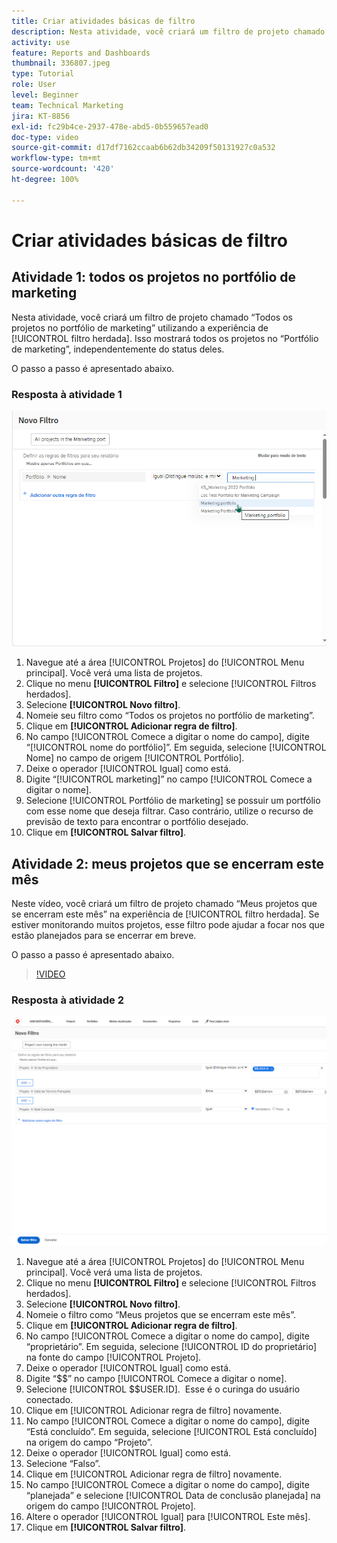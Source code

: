 ```yaml
---
title: Criar atividades básicas de filtro
description: Nesta atividade, você criará um filtro de projeto chamado “Meus projetos que se encerram neste mês”.
activity: use
feature: Reports and Dashboards
thumbnail: 336807.jpeg
type: Tutorial
role: User
level: Beginner
team: Technical Marketing
jira: KT-8856
exl-id: fc29b4ce-2937-478e-abd5-0b559657ead0
doc-type: video
source-git-commit: d17df7162ccaab6b62db34209f50131927c0a532
workflow-type: tm+mt
source-wordcount: '420'
ht-degree: 100%

---
```


# Criar atividades básicas de filtro

## Atividade 1: todos os projetos no portfólio de marketing

Nesta atividade, você criará um filtro de projeto chamado “Todos os projetos no portfólio de marketing” utilizando a experiência de [!UICONTROL filtro herdada]. Isso mostrará todos os projetos no “Portfólio de marketing”, independentemente do status deles.

O passo a passo é apresentado abaixo.

### Resposta à atividade 1

![Uma imagem da tela para criar um novo filtro](assets/basic-filter-activity-1.png)

1. Navegue até a área [!UICONTROL Projetos] do [!UICONTROL Menu principal]. Você verá uma lista de projetos.
1. Clique no menu **[!UICONTROL Filtro]** e selecione [!UICONTROL Filtros herdados].
1. Selecione **[!UICONTROL Novo filtro]**.
1. Nomeie seu filtro como “Todos os projetos no portfólio de marketing”.
1. Clique em **[!UICONTROL Adicionar regra de filtro]**.
1. No campo [!UICONTROL Comece a digitar o nome do campo], digite “[!UICONTROL nome do portfólio]”. Em seguida, selecione [!UICONTROL Nome] no campo de origem [!UICONTROL Portfólio].
1. Deixe o operador [!UICONTROL Igual] como está.
1. Digite “[!UICONTROL marketing]” no campo [!UICONTROL Comece a digitar o nome].
1. Selecione [!UICONTROL Portfólio de marketing] se possuir um portfólio com esse nome que deseja filtrar. Caso contrário, utilize o recurso de previsão de texto para encontrar o portfólio desejado.
1. Clique em **[!UICONTROL Salvar filtro]**.

## Atividade 2: meus projetos que se encerram este mês

Neste vídeo, você criará um filtro de projeto chamado “Meus projetos que se encerram este mês” na experiência de [!UICONTROL filtro herdada]. Se estiver monitorando muitos projetos, esse filtro pode ajudar a focar nos que estão planejados para se encerrar em breve.

O passo a passo é apresentado abaixo.

>[!VIDEO](https://video.tv.adobe.com/v/336807/?quality=12&learn=on&enablevpops)

### Resposta à atividade 2

![Uma imagem da tela para criar um novo filtro](assets/basic-filter-activity-updated-6-15-21.png)

1. Navegue até a área [!UICONTROL Projetos] do [!UICONTROL Menu principal]. Você verá uma lista de projetos.
1. Clique no menu **[!UICONTROL Filtro]** e selecione [!UICONTROL Filtros herdados].
1. Selecione **[!UICONTROL Novo filtro]**.
1. Nomeie o filtro como “Meus projetos que se encerram este mês”.
1. Clique em **[!UICONTROL Adicionar regra de filtro]**.
1. No campo [!UICONTROL Comece a digitar o nome do campo], digite “proprietário”. Em seguida, selecione [!UICONTROL ID do proprietário] na fonte do campo [!UICONTROL Projeto].
1. Deixe o operador [!UICONTROL Igual] como está.
1. Digite “$$” no campo [!UICONTROL Comece a digitar o nome].
1. Selecione [!UICONTROL $$USER.ID].  Esse é o curinga do usuário conectado.
1. Clique em [!UICONTROL Adicionar regra de filtro] novamente.
1. No campo [!UICONTROL Comece a digitar o nome do campo], digite “Está concluído”. Em seguida, selecione [!UICONTROL Está concluído] na origem do campo “Projeto”.
1. Deixe o operador [!UICONTROL Igual] como está.
1. Selecione “Falso”.
1. Clique em [!UICONTROL Adicionar regra de filtro] novamente.
1. No campo [!UICONTROL Comece a digitar o nome do campo], digite “planejada” e selecione [!UICONTROL Data de conclusão planejada] na origem do campo [!UICONTROL Projeto].
1. Altere o operador [!UICONTROL Igual] para [!UICONTROL Este mês].
1. Clique em **[!UICONTROL Salvar filtro]**.
